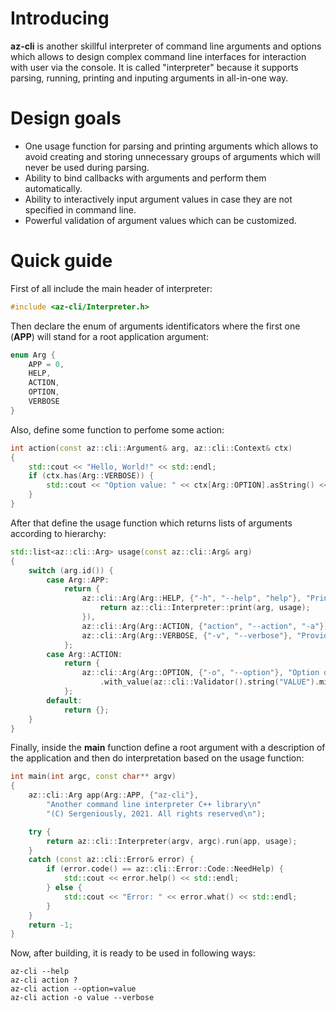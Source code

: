 # Introducing

**az-cli** is another skillful interpreter of command line arguments and options which allows to design complex command line interfaces for interaction with user via the console. It is called "interpreter" because it supports parsing, running, printing and inputing arguments in all-in-one way.

# Design goals

- One usage function for parsing and printing arguments which allows to avoid creating and storing unnecessary groups of arguments which will never be used during parsing.
- Ability to bind callbacks with arguments and perform them automatically.
- Ability to interactively input argument values in case they are not specified in command line.
- Powerful validation of argument values which can be customized.

# Quick guide

First of all include the main header of interpreter:
```c++
#include <az-cli/Interpreter.h>
```
Then declare the enum of arguments identificators where the first one (**APP**) will stand for a root application argument:
```c++
enum Arg {
    APP = 0,
    HELP,
    ACTION,
    OPTION,
    VERBOSE
}
```
Also, define some function to perfome some action:
```c++
int action(const az::cli::Argument& arg, az::cli::Context& ctx)
{
    std::cout << "Hello, World!" << std::endl;
    if (ctx.has(Arg::VERBOSE)) {
        std::cout << "Option value: " << ctx[Arg::OPTION].asString() << std::endl;
    }
}
```
After that define the usage function which returns lists of arguments according to hierarchy:
```c++
std::list<az::cli::Arg> usage(const az::cli::Arg& arg)
{
	switch (arg.id()) {
		case Arg::APP:
			return {
				az::cli::Arg(Arg::HELP, {"-h", "--help", "help"}, "Print this usage").with_action([&]{
                    return az::cli::Interpreter::print(arg, usage); 
                }),
				az::cli::Arg(Arg::ACTION, {"action", "--action", "-a"}, "Perform action").with_action(action),
				az::cli::Arg(Arg::VERBOSE, {"-v", "--verbose"}, "Provide detailed output").with_no_value(),
			};
		case Arg::ACTION:
			return {
				az::cli::Arg(Arg::OPTION, {"-o", "--option"}, "Option of action")
					.with_value(az::cli::Validator().string("VALUE").min(1).max(16)).by_default("value")
			};
		default:
			return {};
	}
}
```
Finally, inside the **main** function define a root argument with a description of the application and then do interpretation based on the usage function:
```c++
int main(int argc, const char** argv)
{
	az::cli::Arg app(Arg::APP, {"az-cli"}, 
		"Another command line interpreter C++ library\n"
		"(C) Sergeniously, 2021. All rights reserved\n");

	try {
		return az::cli::Interpreter(argv, argc).run(app, usage);
	}
	catch (const az::cli::Error& error) {
		if (error.code() == az::cli::Error::Code::NeedHelp) {
			std::cout << error.help() << std::endl;
		} else {
            std::cout << "Error: " << error.what() << std::endl;
		}
	}
	return -1;
}
```
Now, after building, it is ready to be used in following ways:
```
az-cli --help
az-cli action ?
az-cli action --option=value
az-cli action -o value --verbose
```
